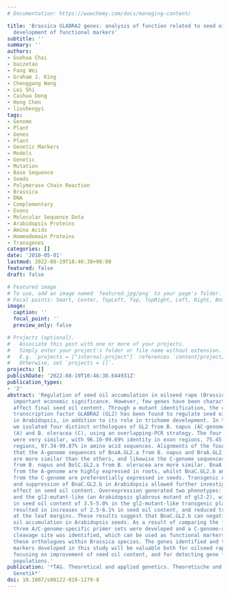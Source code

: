 ```yaml
---
# Documentation: https://wowchemy.com/docs/managing-content/

title: 'Brassica GLABRA2 genes: analysis of function related to seed oil content and
  development of functional markers'
subtitle: ''
summary: ''
authors:
- Guohua Chai
- baizetao
- Fang Wei
- Graham J. King
- Chenggang Wang
- Lei Shi
- Caihua Dong
- Hong Chen
- liushengyi
tags:
- Genome
- Plant
- Genes
- Plant
- Genetic Markers
- Models
- Genetic
- Mutation
- Base Sequence
- Seeds
- Polymerase Chain Reaction
- Brassica
- DNA
- Complementary
- Exons
- Molecular Sequence Data
- Arabidopsis Proteins
- Amino Acids
- Homeodomain Proteins
- Transgenes
categories: []
date: '2010-05-01'
lastmod: 2022-08-19T18:46:38+08:00
featured: false
draft: false

# Featured image
# To use, add an image named `featured.jpg/png` to your page's folder.
# Focal points: Smart, Center, TopLeft, Top, TopRight, Left, Right, BottomLeft, Bottom, BottomRight.
image:
  caption: ''
  focal_point: ''
  preview_only: false

# Projects (optional).
#   Associate this post with one or more of your projects.
#   Simply enter your project's folder or file name without extension.
#   E.g. `projects = ["internal-project"]` references `content/project/deep-learning/index.md`.
#   Otherwise, set `projects = []`.
projects: []
publishDate: '2022-08-19T10:46:38.644931Z'
publication_types:
- '2'
abstract: 'Regulation of seed oil accumulation in oilseed rape (Brassica napus) has
  important economic significance. However, few genes have been characterized that
  affect final seed oil content. Through a mutant identification, the class IV homeodomain-ZIP
  transcription factor GLABRA2 (GL2) has been found to regulate seed oil accumulation
  in Arabidopsis, in addition to its role in trichome development. In this study,
  we isolated four distinct orthologues of GL2 from B. napus (AC-genome), B. rapa
  (A) and B. oleracea (C), using an overlapping-PCR strategy. The four GL2 orthologues
  were very similar, with 96.10-99.69% identity in exon regions, 75.45-93.84% in intron
  regions, 97.34-99.87% in amino acid sequences. Alignments of the four genes revealed
  that the A-genome sequences of BnaA.GL2.a from B. napus and BraA.GL2.a from B. rapa
  are more similar than the others, and likewise the C-genome sequences of BnaC.GL2.b
  from B. napus and BolC.GL2.a from B. oleracea are more similar. BnaA.GL2.a and BraA.GL2.a
  from the A-genome are highly expressed in roots, whilst BnaC.GL2.b and BolC.GL2.a
  from the C-genome are preferentially expressed in seeds. Transgenic ectopic overexpression
  and suppression of BnaC.GL2.b in Arabidopsis allowed further investigation of the
  effect on seed oil content. Overexpression generated two phenotypes: the wild-type-like
  and the gl2-mutant-like (an Arabidopsis glabrous mutant of gl2-2), with increases
  in seed oil content of 3.5-5.0% in the gl2-mutant-like transgenic plants. Suppression
  resulted in increases of 2.5-6.1% in seed oil content, and reduced trichome number
  at the leaf margins. These results suggest that BnaC.GL2.b can negatively regulate
  oil accumulation in Arabidopsis seeds. As a result of comparing the four GL2 genes,
  three A/C-genome-specific primer sets were developed and a C-genome-specific EcoRV
  cleavage site was identified, which can be used as functional markers to distinguish
  these orthologues within Brassica species. The genes identified and their molecular
  markers developed in this study will be valuable both for oilseed rape breeding
  focusing on improvement of seed oil content, and for detecting gene flow between
  populations.'
publication: '*TAG. Theoretical and applied genetics. Theoretische und angewandte
  Genetik*'
doi: 10.1007/s00122-010-1279-8
---
```

